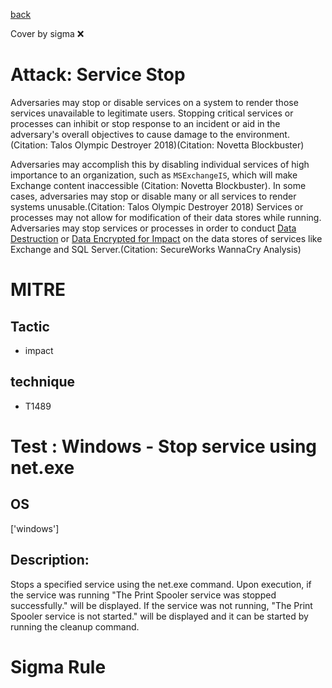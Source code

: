 [back](../index.md)

Cover by sigma :x: 

# Attack: Service Stop

 Adversaries may stop or disable services on a system to render those services unavailable to legitimate users. Stopping critical services or processes can inhibit or stop response to an incident or aid in the adversary's overall objectives to cause damage to the environment.(Citation: Talos Olympic Destroyer 2018)(Citation: Novetta Blockbuster) 

Adversaries may accomplish this by disabling individual services of high importance to an organization, such as <code>MSExchangeIS</code>, which will make Exchange content inaccessible (Citation: Novetta Blockbuster). In some cases, adversaries may stop or disable many or all services to render systems unusable.(Citation: Talos Olympic Destroyer 2018) Services or processes may not allow for modification of their data stores while running. Adversaries may stop services or processes in order to conduct [Data Destruction](https://attack.mitre.org/techniques/T1485) or [Data Encrypted for Impact](https://attack.mitre.org/techniques/T1486) on the data stores of services like Exchange and SQL Server.(Citation: SecureWorks WannaCry Analysis)

# MITRE
## Tactic
  - impact

## technique
  - T1489

# Test : Windows - Stop service using net.exe

## OS

 ['windows']

## Description:

 Stops a specified service using the net.exe command. Upon execution, if the service was running "The Print Spooler service was stopped successfully."
will be displayed. If the service was not running, "The Print Spooler service is not started." will be displayed and it can be
started by running the cleanup command.


# Sigma Rule
